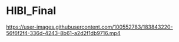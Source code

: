 # HIBI_Final
https://user-images.githubusercontent.com/100552783/183843220-56f6f2f4-336d-4243-8b61-a2d2f1db9716.mp4

